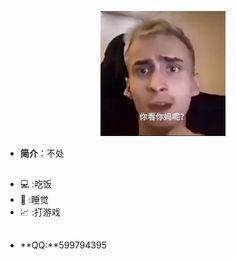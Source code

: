 

<p align="center">
  <img src="SeeYouMother.jpg" width="200" height="200"/>
</p>

- **简介**：不处

<h2 align="center"></h2>

- 💻 :吃饭
- 🔧 :睡觉
- 📈 :打游戏
<h2 align="center"></h2>

- **QQ:**599794395
